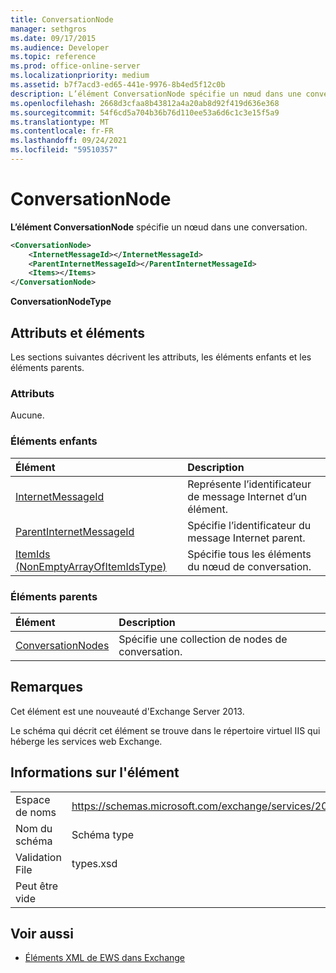 ```yaml
---
title: ConversationNode
manager: sethgros
ms.date: 09/17/2015
ms.audience: Developer
ms.topic: reference
ms.prod: office-online-server
ms.localizationpriority: medium
ms.assetid: b7f7acd3-ed65-441e-9976-8b4ed5f12c0b
description: L’élément ConversationNode spécifie un nœud dans une conversation.
ms.openlocfilehash: 2668d3cfaa8b43812a4a20ab8d92f419d636e368
ms.sourcegitcommit: 54f6cd5a704b36b76d110ee53a6d6c1c3e15f5a9
ms.translationtype: MT
ms.contentlocale: fr-FR
ms.lasthandoff: 09/24/2021
ms.locfileid: "59510357"
---
```

# <a name="conversationnode"></a>ConversationNode

**L’élément ConversationNode** spécifie un nœud dans une conversation. 
  
```XML
<ConversationNode>
    <InternetMessageId></InternetMessageId>
    <ParentInternetMessageId></ParentInternetMessageId>
    <Items></Items>
</ConversationNode>
```

 **ConversationNodeType**
## <a name="attributes-and-elements"></a>Attributs et éléments

Les sections suivantes décrivent les attributs, les éléments enfants et les éléments parents.
  
### <a name="attributes"></a>Attributs

Aucune.
  
### <a name="child-elements"></a>Éléments enfants

|**Élément**|**Description**|
|:-----|:-----|
|[InternetMessageId](internetmessageid.md) <br/> |Représente l’identificateur de message Internet d’un élément.  <br/> |
|[ParentInternetMessageId](parentinternetmessageid.md) <br/> |Spécifie l’identificateur du message Internet parent.  <br/> |
|[ItemIds (NonEmptyArrayOfItemIdsType)](itemids-nonemptyarrayofitemidstype.md) <br/> |Spécifie tous les éléments du nœud de conversation.  <br/> |
   
### <a name="parent-elements"></a>Éléments parents

|**Élément**|**Description**|
|:-----|:-----|
|[ConversationNodes](conversationnodes.md) <br/> |Spécifie une collection de nodes de conversation.  <br/> |
   
## <a name="remarks"></a>Remarques

Cet élément est une nouveauté d'Exchange Server 2013.
  
Le schéma qui décrit cet élément se trouve dans le répertoire virtuel IIS qui héberge les services web Exchange.
  
## <a name="element-information"></a>Informations sur l'élément

|||
|:-----|:-----|
|Espace de noms  <br/> |https://schemas.microsoft.com/exchange/services/2006/types  <br/> |
|Nom du schéma  <br/> |Schéma type  <br/> |
|Validation File  <br/> |types.xsd  <br/> |
|Peut être vide  <br/> ||
   
## <a name="see-also"></a>Voir aussi



- [Éléments XML de EWS dans Exchange](ews-xml-elements-in-exchange.md)

